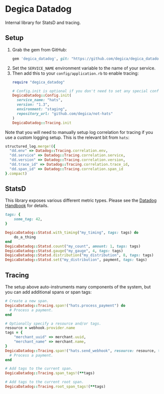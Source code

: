 # Degica Datadog

Internal library for StatsD and tracing.

## Setup

1. Grab the gem from GitHub:
    ```ruby
    gem 'degica_datadog', git: "https://github.com/degica/degica_datadog.git", branch: "main"
    ```
1. Set the `SERVICE_NAME` environment variable to the name of your service.
1. Then add this to your `config/application.rb` to enable tracing:
    ```ruby
    require "degica_datadog"

    # Config.init is optional if you don't need to set any special config.
    DegicaDatadog::Config.init(
      service_name: "hats",
      version: "1.3",
      environment: "staging",
      repository_url: "github.com/degica/not-hats"
    )
    DegicaDatadog::Tracing.init
    ```

Note that you will need to manually setup log correlation for tracing if you use a custom logging setup. This is the relevant bit from `hats`:

```ruby
structured_log.merge!({
  "dd.env" => Datadog::Tracing.correlation.env,
  "dd.service" => Datadog::Tracing.correlation.service,
  "dd.version" => Datadog::Tracing.correlation.version,
  "dd.trace_id" => Datadog::Tracing.correlation.trace_id,
  "dd.span_id" => Datadog::Tracing.correlation.span_id
}.compact)
```

## StatsD

This library exposes various different metric types. Please see the [Datadog Handbook](https://www.notion.so/The-Datadog-Handbook-b69e58b686f54bf795b36f97746a31ea) for details.

```ruby
tags: {
    some_tag: 42,
}

DegicaDatadog::Statsd.with_timing("my_timing", tags: tags) do
    do_a_thing
end
DegicaDatadog::Statsd.count("my_count", amount: 1, tags: tags)
DegicaDatadog::Statsd.gauge("my_gauge", 4, tags: tags)
DegicaDatadog::Statsd.distribution("my_distribution", 8, tags: tags)
DegicaDatadog::Statsd.set("my_distribution", payment, tags: tags)
```

## Tracing

The setup above auto-instruments many components of the system, but you can add additional spans or span tags:

```ruby
# Create a new span.
DegicaDatadog::Tracing.span!("hats.process_payment") do
  # Process a payment.
end

# Optionally specify a resource and/or tags.
resource = webhook.provider.name
tags = {
    "merchant_uuid" => merchant.uuid,
    "merchant_name" => merchant.name,
}
DegicaDatadog::Tracing.span!("hats.send_webhook", resource: resource, tags: tags) do
  # Process a payment.
end

# Add tags to the current span.
DegicaDatadog::Tracing.span_tags!(**tags)

# Add tags to the current root span.
DegicaDatadog::Tracing.root_span_tags!(**tags)
```
